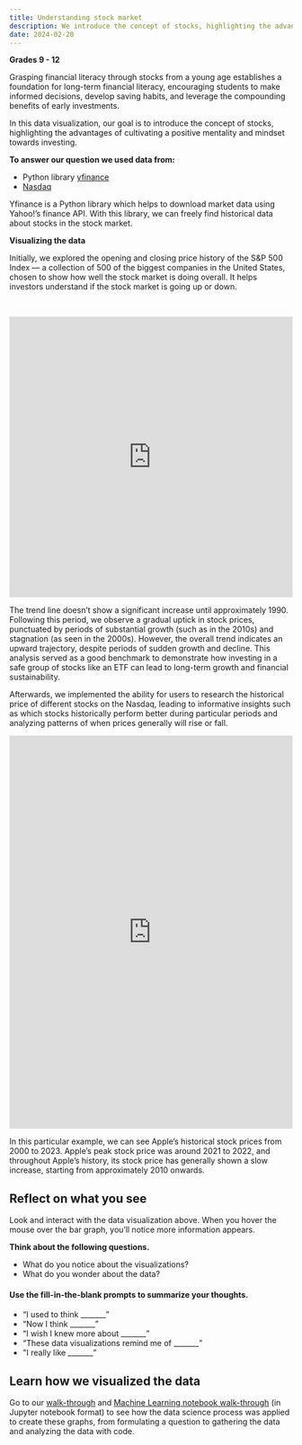 ```yaml
---
title: Understanding stock market
description: We introduce the concept of stocks, highlighting the advantages of cultivating a positive mentality and mindset towards investing.
date: 2024-02-20
---
```

<p><b>Grades 9 - 12</b></p>
<p>Grasping financial literacy through stocks from a young age establishes a foundation for long-term financial literacy, encouraging students to make informed decisions, develop saving habits, and leverage the compounding benefits of early investments.</p>
<p>In this data visualization, our goal is to introduce the concept of stocks, highlighting the advantages of cultivating a positive mentality and mindset towards investing.</p>
<p><strong>To answer our question we used data from:<br>
</strong></p>
<ul>
<li>Python library <a href="https://pypi.org/project/yfinance/" target="_blank" rel="noopener">yfinance</a></li>
<li><a href="https://www.nasdaq.com/market-activity/stocks/screener" target="_blank" rel="noopener">Nasdaq</a></li>
</ul>
<p>Yfinance is a Python library which helps to download market data using Yahoo!’s finance API. With this library, we can freely find historical data about stocks in the stock market.</p>
<p><strong>Visualizing the data</strong></p>
<p>Initially, we explored the opening and closing price history of the S&amp;P 500 Index — a collection of 500 of the biggest companies in the United States, chosen to show how well the stock market is doing overall. It helps investors understand if the stock market is going up or down.</p>
<p>&nbsp;</p>
<p><iframe loading="lazy" id="igraph" class="post-img-shadow" style="border: none;" src="https://callysto.github.io/data-files/data-viz-of-the-week/privacy-policy-readability/readability.html" width="100%" height="500 " scrolling="no" seamless="seamless"></iframe></p>
<p>The trend line doesn’t show a significant increase until approximately 1990. Following this period, we observe a gradual uptick in stock prices, punctuated by periods of substantial growth (such as in the 2010s) and stagnation (as seen in the 2000s). However, the overall trend indicates an upward trajectory, despite periods of sudden growth and decline. This analysis served as a good benchmark to demonstrate how investing in a safe group of stocks like an ETF can lead to long-term growth and financial sustainability.</p>

<p>Afterwards, we implemented the ability for users to research the historical price of different stocks on the Nasdaq, leading to informative insights such as which stocks historically perform better during particular periods and analyzing patterns of when prices generally will rise or fall.</p>
<p><iframe loading="lazy" id="igraph" class="post-img-shadow" style="border: none;" src="https://callysto.github.io/data-files/data-viz-of-the-week/stock-prices/AAPL.html" width="100%" width="100%" height="700" scrolling="no" seamless="seamless"></iframe></p>
<p>In this particular example, we can see Apple’s historical stock prices from 2000 to 2023. Apple’s peak stock price was around 2021 to 2022, and throughout Apple’s history, its stock price has generally shown a slow increase, starting from approximately 2010 onwards.</p>

<h2><b>Reflect on what you see</b></h2>
<p>Look and interact with the data visualization above. When you hover the mouse over the bar graph, you’ll notice more information appears.</p>
<p><strong>Think about the following questions.</strong></p>
<ul>
<li>What do you notice about the visualizations?</li>
<li>What do you wonder about the data?</li>
</ul>
<h4><b>Use the fill-in-the-blank prompts to summarize your thoughts.</b></h4>
<ul>
<li aria-level="1">“I used to think _______”</li>
<li aria-level="1">“Now I think _______”</li>
<li aria-level="1">“I wish I knew more about _______”</li>
<li aria-level="1">“These data visualizations remind me of _______”</li>
<li aria-level="1">"I really like _______”</li>
</ul>
<h2>Learn how we visualized the data</h2>
<p>Go to our <a href="https://hub.callysto.ca/jupyter/hub/user-redirect/git-pull?repo=https%3A%2F%2Fgithub.com%2Fcallysto%2Fdata-viz-of-the-week&amp;branch=main&amp;subPath=stock-prices/stock-prices.ipynb&amp;depth=1" target="_blank" rel="noopener">walk-through</a> and <a href="https://hub.callysto.ca/jupyter/hub/user-redirect/git-pull?repo=https%3A%2F%2Fgithub.com%2Fcallysto%2Fdata-viz-of-the-week&amp;branch=main&amp;subPath=stock-prices/stock-prices-ML.ipynb&amp;depth=1" target="_blank" rel="noopener">Machine Learning notebook walk-through</a> (in Jupyter notebook format) to see how the data science process was applied to create these graphs, from formulating a question to gathering the data and analyzing the data with code.</p>
